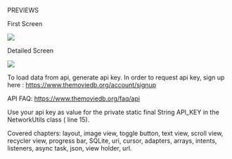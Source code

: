 PREVIEWS





First Screen

![](http://i.imgur.com/249UVKa.jpg)


Detailed Screen

![](http://i.imgur.com/JBsMw9t.jpg)




To load data from api, generate api key.
In order to request api key, sign up here : 
https://www.themoviedb.org/account/signup

API FAQ:
https://www.themoviedb.org/faq/api

Use your api key as value for the private static final String API_KEY in the NetworkUtils class ( line 15).

Covered chapters: layout, image view, toggle button, text view, scroll view, recycler view, progress bar, SQLite, uri, cursor, adapters, arrays, intents, listeners, async task, json, view holder, url.
